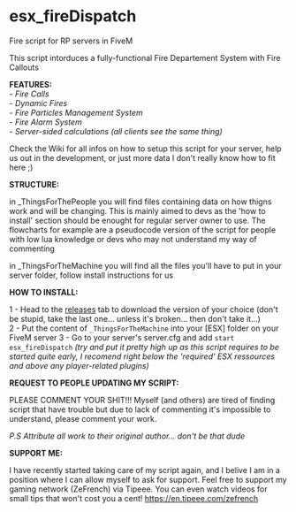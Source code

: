# esx_fireDispatch
Fire script for RP servers in FiveM

This script intorduces a fully-functional Fire Departement System with Fire Callouts

**FEATURES:**  
    - *Fire Calls*  
    - *Dynamic Fires*  
    - *Fire Particles Management System*  
    - *Fire Alarm System*  
    - *Server-sided calculations (all clients see the same thing)*  

Check the Wiki for all infos on how to setup this script for your server, help us out in the development, or just more data I don't really know how to fit here ;)

**STRUCTURE:**

in _ThingsForThePeople you will find files containing data on how thigns work and will be changing. This is mainly aimed to devs as the 'how to install' section should be enought for regular server owner to use. The flowcharts for example are a pseudocode version of the script for people with low lua knowledge or devs who may not understand my way of commenting

in _ThingsForTheMachine you will find all the files you'll have to put in your server folder, follow install instructions for us

**HOW TO INSTALL:**

1 - Head to the [releases](https://github.com/Pyth3rEx/esx_fireDispatch/releases) tab to download the version of your choice (don't be stupid, take the last one... unless it's broken... then don't take it...)  
2 - Put the content of `_ThingsForTheMachine` into your [ESX] folder on your FiveM server
3 - Go to your server's server.cfg and add `start esx_fireDispatch` *(try and put it pretty high up as this script requires to be started quite early, I recomend right below the 'required' ESX ressources and above any player-related plugins)*

**REQUEST TO PEOPLE UPDATING MY SCRIPT:**

PLEASE COMMENT YOUR SHIT!!! Myself (and others) are tired of finding script that have trouble but due to lack of commenting it's impossible to understand, please comment your work.

_*P.S Attribute all work to their original author... don't be that dude*_

**SUPPORT ME:**

I have recently started taking care of my script again, and I belive I am in a position where I can allow myself to ask for support. Feel free to support my gaming network (ZeFrench) via Tipeee. You can even watch videos for small tips that won't cost you a cent! https://en.tipeee.com/zefrench